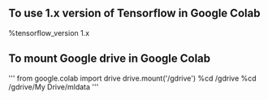 
## To use 1.x version of Tensorflow in Google Colab
%tensorflow_version 1.x

## To mount Google drive in Google Colab
'''
from google.colab import drive
drive.mount('/gdrive')
%cd /gdrive
%cd /gdrive/My Drive/mldata
'''
